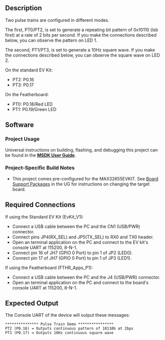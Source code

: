 ## Description

Two pulse trains are configured in different modes.  

The first, PT0/PT2, is set to generate a repeating bit pattern of 0x10110 (lsb first) at a rate of 2 bits per second.  If you make the connections described below, you can observe the pattern on LED 1.

The second, PT1/PT3, is set to generate a 10Hz square wave.  If you make the connections described below, you can observe the square wave on LED 2.

On the standard EV Kit:
-    PT2: P0.16
-    PT3: P0.17

On the Featherboard:
-    PT0: P0.18/Red LED
-    PT1: P0.19/Green LED


## Software

### Project Usage

Universal instructions on building, flashing, and debugging this project can be found in the **[MSDK User Guide](https://analog-devices-msdk.github.io/msdk/USERGUIDE/)**.

### Project-Specific Build Notes

* This project comes pre-configured for the MAX32655EVKIT.  See [Board Support Packages](https://analog-devices-msdk.github.io/msdk/USERGUIDE/#board-support-packages) in the UG for instructions on changing the target board.

## Required Connections
If using the Standard EV Kit (EvKit_V1):
-   Connect a USB cable between the PC and the CN1 (USB/PWR) connector.
-   Connect pins JP4(RX_SEL) and JP5(TX_SEL) to RX0 and TX0  header.
-   Open an terminal application on the PC and connect to the EV kit's console UART at 115200, 8-N-1.
-   Connect pin 16 of JH7 (GPIO 0 Port) to pin 1 of JP2 (LED0).
-   Connect pin 17 of JH7 (GPIO 0 Port) to pin 1 of JP3 (LED1).

If using the Featherboard (FTHR\_Apps\_P1):
-   Connect a USB cable between the PC and the J4 (USB/PWR) connector.
-   Open an terminal application on the PC and connect to the board's console UART at 115200, 8-N-1.

## Expected Output

The Console UART of the device will output these messages:

```
*************** Pulse Train Demo ****************
PT2 (P0.16) = Outputs continuous pattern of 10110b at 2bps
PT3 (P0.17) = Outputs 10Hz continuous square wave
```

